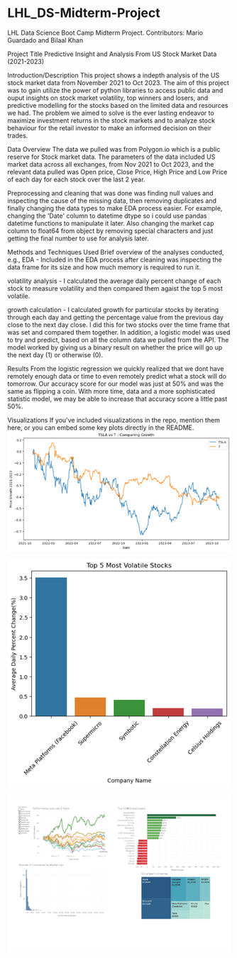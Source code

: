# LHL_DS-Midterm-Project
LHL Data Science Boot Camp Midterm Project. Contributors: Mario Guardado and Bilaal Khan


Project Title
Predictive Insight and Analysis From US Stock Market Data (2021-2023)

Introduction/Description
This project shows a indepth analysis of the US stock market data from November 2021 to Oct 2023. The aim of this project was to gain utilize the power of python libraries to access public data and ouput insights on stock market volatility, top winners and losers, and predictive modelling for the stocks based on the limited data and resources we had. The problem we aimed to solve is the ever lasting endeavor to maximize investment returns in the stock markets and to analyze stock behaviour for the retail investor to make an informed decision on their trades. 

Data Overview
The data we pulled was from Polygon.io which is a public reserve for Stock market data. The parameters of the data included US market data across all exchanges, from Nov 2021 to Oct 2023, and the relevant data pulled was Open price, Close Price, High Price and Low Price of each day for each stock over the last 2 year. 

Preprocessing and cleaning that was done was finding null values and inspecting the cause of the missing data, then removing duplicates and finally changing the data types to make EDA process easier. For example, changing the 'Date' column to datetime dtype so i could use pandas datetime functions to manipulate it later. Also changing the market cap column to float64 from object by removing special characters and just getting the final number to use for analysis later. 
 
Methods and Techniques Used
Brief overview of the analyses conducted, e.g., 
EDA - Included in the EDA process after cleaning was inspecting the data frame for its size and how much memory is required to run it. 

volatility analysis - I calculated the average daily percent change of each stock to measure volatility and then compared them agaist the top 5 most volatile.

growth calculation - I calculated growth for particular stocks by iterating through each day and getting the percentage value from the previous day close to the next day close. I did this for two stocks over the time frame that was set and compared them together. 
In addition, a logistic model was used to try and predict, based on all the column data we pulled from the API. The model worked by giving us a binary result on whether the price will go up the next day (1) or otherwise (0).

Results
From the logistic regression we quickly realized that we dont have remotely enough data or time to even remotely predict what a stock will do tomorrow. Our accuracy score for our model was just at 50% and was the same as flipping a coin. With more time, data and a more sophisticated statistic model, we may be able to increase that accuracy score a little past 50%. 


Visualizations
If you've included visualizations in the repo, mention them here, or you can embed some key plots directly in the README.
![Comparing 2 Stocks TSLA and T](image.png)

![Top 5 Most Volatile Stocks](image-1.png)

![Dashboard Preview](image-2.png)
